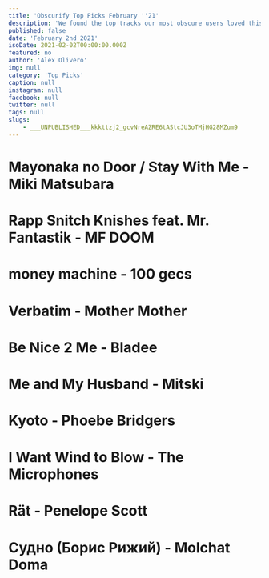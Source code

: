 ```yaml
---
title: 'Obscurify Top Picks February ''21'
description: 'We found the top tracks our most obscure users loved this season.'
published: false
date: 'February 2nd 2021'
isoDate: 2021-02-02T00:00:00.000Z
featured: no
author: 'Alex Olivero'
img: null
category: 'Top Picks'
caption: null
instagram: null
facebook: null
twitter: null
tags: null
slugs:
    - ___UNPUBLISHED___kkkttzj2_gcvNreAZRE6tAStcJU3oTMjHG28MZum9
---
```


# Mayonaka no Door / Stay With Me - Miki Matsubara
# Rapp Snitch Knishes feat. Mr. Fantastik - MF DOOM
# money machine - 100 gecs
# Verbatim - Mother Mother
# Be Nice 2 Me - Bladee
# Me and My Husband - Mitski
# Kyoto - Phoebe Bridgers
# I Want Wind to Blow - The Microphones
# Rät - Penelope Scott
# Судно (Борис Рижий) - Molchat Doma

